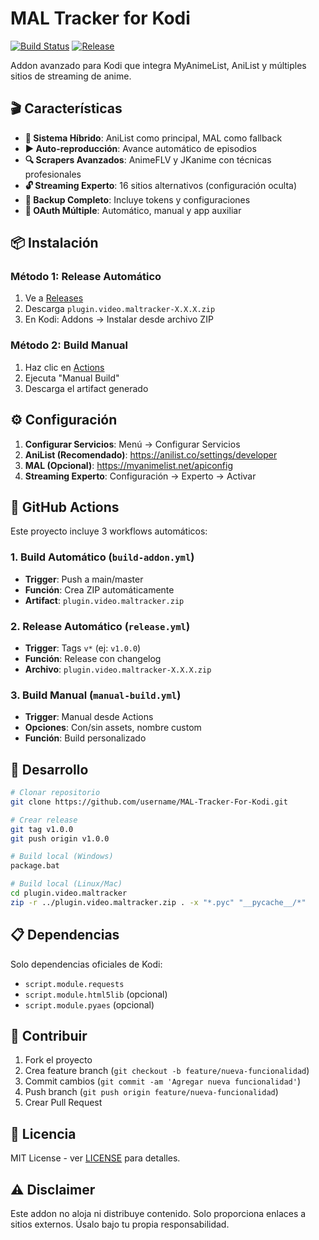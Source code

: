 # MAL Tracker for Kodi

[![Build Status](https://github.com/username/MAL-Tracker-For-Kodi/workflows/Build%20MAL%20Tracker%20Addon/badge.svg)](https://github.com/username/MAL-Tracker-For-Kodi/actions)
[![Release](https://img.shields.io/github/v/release/username/MAL-Tracker-For-Kodi)](https://github.com/username/MAL-Tracker-For-Kodi/releases)

Addon avanzado para Kodi que integra MyAnimeList, AniList y múltiples sitios de streaming de anime.

## 🎬 Características

- **🔄 Sistema Híbrido**: AniList como principal, MAL como fallback
- **▶️ Auto-reproducción**: Avance automático de episodios
- **🔍 Scrapers Avanzados**: AnimeFLV y JKanime con técnicas profesionales
- **🔓 Streaming Experto**: 16 sitios alternativos (configuración oculta)
- **💾 Backup Completo**: Incluye tokens y configuraciones
- **🤖 OAuth Múltiple**: Automático, manual y app auxiliar

## 📦 Instalación

### Método 1: Release Automático
1. Ve a [Releases](https://github.com/username/MAL-Tracker-For-Kodi/releases)
2. Descarga `plugin.video.maltracker-X.X.X.zip`
3. En Kodi: Addons → Instalar desde archivo ZIP

### Método 2: Build Manual
1. Haz clic en [Actions](https://github.com/username/MAL-Tracker-For-Kodi/actions)
2. Ejecuta "Manual Build"
3. Descarga el artifact generado

## ⚙️ Configuración

1. **Configurar Servicios**: Menú → Configurar Servicios
2. **AniList (Recomendado)**: https://anilist.co/settings/developer
3. **MAL (Opcional)**: https://myanimelist.net/apiconfig
4. **Streaming Experto**: Configuración → Experto → Activar

## 🚀 GitHub Actions

Este proyecto incluye 3 workflows automáticos:

### 1. Build Automático (`build-addon.yml`)
- **Trigger**: Push a main/master
- **Función**: Crea ZIP automáticamente
- **Artifact**: `plugin.video.maltracker.zip`

### 2. Release Automático (`release.yml`)
- **Trigger**: Tags `v*` (ej: `v1.0.0`)
- **Función**: Release con changelog
- **Archivo**: `plugin.video.maltracker-X.X.X.zip`

### 3. Build Manual (`manual-build.yml`)
- **Trigger**: Manual desde Actions
- **Opciones**: Con/sin assets, nombre custom
- **Función**: Build personalizado

## 🔧 Desarrollo

```bash
# Clonar repositorio
git clone https://github.com/username/MAL-Tracker-For-Kodi.git

# Crear release
git tag v1.0.0
git push origin v1.0.0

# Build local (Windows)
package.bat

# Build local (Linux/Mac)
cd plugin.video.maltracker
zip -r ../plugin.video.maltracker.zip . -x "*.pyc" "__pycache__/*"
```

## 📋 Dependencias

Solo dependencias oficiales de Kodi:
- `script.module.requests`
- `script.module.html5lib` (opcional)
- `script.module.pyaes` (opcional)

## 🤝 Contribuir

1. Fork el proyecto
2. Crea feature branch (`git checkout -b feature/nueva-funcionalidad`)
3. Commit cambios (`git commit -am 'Agregar nueva funcionalidad'`)
4. Push branch (`git push origin feature/nueva-funcionalidad`)
5. Crear Pull Request

## 📄 Licencia

MIT License - ver [LICENSE](LICENSE) para detalles.

## ⚠️ Disclaimer

Este addon no aloja ni distribuye contenido. Solo proporciona enlaces a sitios externos. Úsalo bajo tu propia responsabilidad.